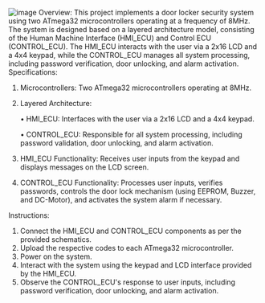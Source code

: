 ![image](https://github.com/Belalhossam7100/Door-Locker-Security-System/assets/141184780/f516f515-84ae-4b78-9ba0-bfcc85348e8d)
Overview: This project implements a door locker security system using two ATmega32 microcontrollers operating at a frequency of 8MHz. The system is designed based on a layered architecture model, consisting of the Human Machine Interface (HMI_ECU) and Control ECU (CONTROL_ECU). The HMI_ECU interacts with the user via a 2x16 LCD and a 4x4 keypad, while the CONTROL_ECU manages all system processing, including password verification, door unlocking, and alarm activation.
Specifications:
1.	Microcontrollers: Two ATmega32 microcontrollers operating at 8MHz.
2.	Layered Architecture:

  	 •	HMI_ECU: Interfaces with the user via a 2x16 LCD and a 4x4 keypad.

  	•	CONTROL_ECU: Responsible for all system processing, including password validation, door unlocking, and alarm activation.

4.	HMI_ECU Functionality: Receives user inputs from the keypad and displays messages on the LCD screen.
5.	CONTROL_ECU Functionality: Processes user inputs, verifies passwords, controls the door lock mechanism (using EEPROM, Buzzer, and DC-Motor), and activates the system alarm if necessary.

Instructions:
1.	Connect the HMI_ECU and CONTROL_ECU components as per the provided schematics.
2.	Upload the respective codes to each ATmega32 microcontroller.
3.	Power on the system.
4.	Interact with the system using the keypad and LCD interface provided by the HMI_ECU.
5.	Observe the CONTROL_ECU's response to user inputs, including password verification, door unlocking, and alarm activation.
